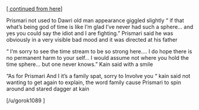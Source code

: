 [[ continued from here]](https://www.reddit.com/r/GodhoodWB/comments/fv4ovs/endless_pantheon_turn_6/fmngznz/?utm_source=share&utm_medium=ios_app&utm_name=iossmf) 

Prismari not used to Dawri old man appearance giggled slightly “ if that what’s being god of time is like I’m glad I’ve never had such a sphere... and yes you could say the idiot and I are fighting.” Prismari said he was obviously in a very visible bad mood and it was directed at his father 

“ I’m sorry to see the time stream to be so strong here.... I do hope there is no permanent harm to your self... I would assume not where you hold the time sphere... but one never knows.” Kain said with a smile 

“As for Prismari And I it’s a family spat, sorry to Involve you   “ kain said not wanting to get again to explain, the word family cause Prismari to spin around and stared dagger at kain 

[/u/gorok1089 ]
